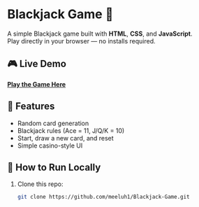 # Blackjack Game 🎴

A simple Blackjack game built with **HTML**, **CSS**, and **JavaScript**.  
Play directly in your browser — no installs required.

## 🎮 Live Demo
[**Play the Game Here**](https://meeluh1.github.io/Blackjack-Game/)

## 📜 Features
- Random card generation  
- Blackjack rules (Ace = 11, J/Q/K = 10)  
- Start, draw a new card, and reset  
- Simple casino-style UI


## 🚀 How to Run Locally
1. Clone this repo:
   ```bash
   git clone https://github.com/meeluh1/Blackjack-Game.git
